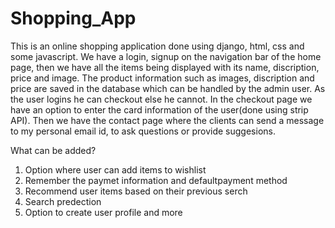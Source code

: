 # Shopping_App

This is an online shopping application done using django, html, css and some javascript.
We have a login, signup on the navigation bar of the home page, then we have all the items being displayed with its name, discription, price and image.
The product information such as images, discription and price are saved in the database which can be handled by the admin user.
As the user logins he can checkout else he cannot. In the checkout page we have an option to enter the card information of the user(done using strip API).
Then we have the contact page where the clients can send a message to my personal email id, to ask questions or provide suggesions.

What can be added?
1. Option where user can add items to wishlist
2. Remember the paymet information and defaultpayment method
3. Recommend user items based on their previous serch
4. Search predection
5. Option to create user profile and more
